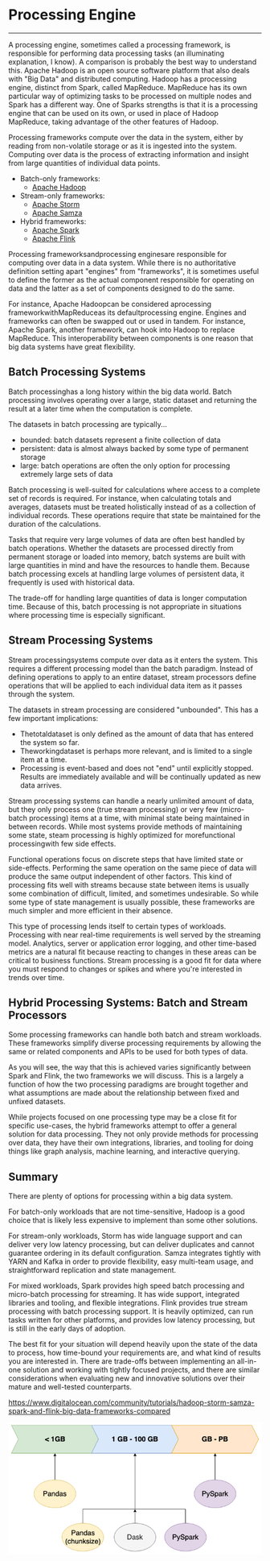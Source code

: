 # Processing Engine

---

A processing engine, sometimes called a processing framework, is responsible for performing data processing tasks (an illuminating explanation, I know). A comparison is probably the best way to understand this. Apache Hadoop is an open source software platform that also deals with "Big Data" and distributed computing. Hadoop has a processing engine, distinct from Spark, called MapReduce. MapReduce has its own particular way of optimizing tasks to be processed on multiple nodes and Spark has a different way. One of Sparks strengths is that it is a processing engine that can be used on its own, or used in place of Hadoop MapReduce, taking advantage of the other features of Hadoop.

Processing frameworks compute over the data in the system, either by reading from non-volatile storage or as it is ingested into the system. Computing over data is the process of extracting information and insight from large quantities of individual data points.

- Batch-only frameworks:
  - [Apache Hadoop](https://www.digitalocean.com/community/tutorials/hadoop-storm-samza-spark-and-flink-big-data-frameworks-compared#apache-hadoop)
- Stream-only frameworks:
  - [Apache Storm](https://www.digitalocean.com/community/tutorials/hadoop-storm-samza-spark-and-flink-big-data-frameworks-compared#apache-storm)
  - [Apache Samza](https://www.digitalocean.com/community/tutorials/hadoop-storm-samza-spark-and-flink-big-data-frameworks-compared#apache-samza)
- Hybrid frameworks:
  - [Apache Spark](https://www.digitalocean.com/community/tutorials/hadoop-storm-samza-spark-and-flink-big-data-frameworks-compared#apache-spark)
  - [Apache Flink](https://www.digitalocean.com/community/tutorials/hadoop-storm-samza-spark-and-flink-big-data-frameworks-compared#apache-flink)

Processing frameworksandprocessing enginesare responsible for computing over data in a data system. While there is no authoritative definition setting apart "engines" from "frameworks", it is sometimes useful to define the former as the actual component responsible for operating on data and the latter as a set of components designed to do the same.

For instance, Apache Hadoopcan be considered aprocessing frameworkwithMapReduceas its defaultprocessing engine. Engines and frameworks can often be swapped out or used in tandem. For instance, Apache Spark, another framework, can hook into Hadoop to replace MapReduce. This interoperability between components is one reason that big data systems have great flexibility.

## Batch Processing Systems

Batch processinghas a long history within the big data world. Batch processing involves operating over a large, static dataset and returning the result at a later time when the computation is complete.

The datasets in batch processing are typically...

- bounded: batch datasets represent a finite collection of data
- persistent: data is almost always backed by some type of permanent storage
- large: batch operations are often the only option for processing extremely large sets of data

Batch processing is well-suited for calculations where access to a complete set of records is required. For instance, when calculating totals and averages, datasets must be treated holistically instead of as a collection of individual records. These operations require that state be maintained for the duration of the calculations.

Tasks that require very large volumes of data are often best handled by batch operations. Whether the datasets are processed directly from permanent storage or loaded into memory, batch systems are built with large quantities in mind and have the resources to handle them. Because batch processing excels at handling large volumes of persistent data, it frequently is used with historical data.

The trade-off for handling large quantities of data is longer computation time. Because of this, batch processing is not appropriate in situations where processing time is especially significant.

## Stream Processing Systems

Stream processingsystems compute over data as it enters the system. This requires a different processing model than the batch paradigm. Instead of defining operations to apply to an entire dataset, stream processors define operations that will be applied to each individual data item as it passes through the system.

The datasets in stream processing are considered "unbounded". This has a few important implications:

- Thetotaldataset is only defined as the amount of data that has entered the system so far.
- Theworkingdataset is perhaps more relevant, and is limited to a single item at a time.
- Processing is event-based and does not "end" until explicitly stopped. Results are immediately available and will be continually updated as new data arrives.

Stream processing systems can handle a nearly unlimited amount of data, but they only process one (true stream processing) or very few (micro-batch processing) items at a time, with minimal state being maintained in between records. While most systems provide methods of maintaining some state, steam processing is highly optimized for morefunctional processingwith few side effects.

Functional operations focus on discrete steps that have limited state or side-effects. Performing the same operation on the same piece of data will produce the same output independent of other factors. This kind of processing fits well with streams because state between items is usually some combination of difficult, limited, and sometimes undesirable. So while some type of state management is usually possible, these frameworks are much simpler and more efficient in their absence.

This type of processing lends itself to certain types of workloads. Processing with near real-time requirements is well served by the streaming model. Analytics, server or application error logging, and other time-based metrics are a natural fit because reacting to changes in these areas can be critical to business functions. Stream processing is a good fit for data where you must respond to changes or spikes and where you're interested in trends over time.

## Hybrid Processing Systems: Batch and Stream Processors

Some processing frameworks can handle both batch and stream workloads. These frameworks simplify diverse processing requirements by allowing the same or related components and APIs to be used for both types of data.

As you will see, the way that this is achieved varies significantly between Spark and Flink, the two frameworks we will discuss. This is a largely a function of how the two processing paradigms are brought together and what assumptions are made about the relationship between fixed and unfixed datasets.

While projects focused on one processing type may be a close fit for specific use-cases, the hybrid frameworks attempt to offer a general solution for data processing. They not only provide methods for processing over data, they have their own integrations, libraries, and tooling for doing things like graph analysis, machine learning, and interactive querying.

## Summary

There are plenty of options for processing within a big data system.

For batch-only workloads that are not time-sensitive, Hadoop is a good choice that is likely less expensive to implement than some other solutions.

For stream-only workloads, Storm has wide language support and can deliver very low latency processing, but can deliver duplicates and cannot guarantee ordering in its default configuration. Samza integrates tightly with YARN and Kafka in order to provide flexibility, easy multi-team usage, and straightforward replication and state management.

For mixed workloads, Spark provides high speed batch processing and micro-batch processing for streaming. It has wide support, integrated libraries and tooling, and flexible integrations. Flink provides true stream processing with batch processing support. It is heavily optimized, can run tasks written for other platforms, and provides low latency processing, but is still in the early days of adoption.

The best fit for your situation will depend heavily upon the state of the data to process, how time-bound your requirements are, and what kind of results you are interested in. There are trade-offs between implementing an all-in-one solution and working with tightly focused projects, and there are similar considerations when evaluating new and innovative solutions over their mature and well-tested counterparts.

<https://www.digitalocean.com/community/tutorials/hadoop-storm-samza-spark-and-flink-big-data-frameworks-compared>

![image](media/Big-Data_Processing-Engine-image1.png)
